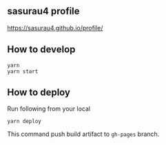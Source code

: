 ## sasurau4 profile

https://sasurau4.github.io/profile/

## How to develop

```
yarn
yarn start
```

## How to deploy

Run following from your local

```
yarn deploy
```

This command push build artifact to `gh-pages` branch.